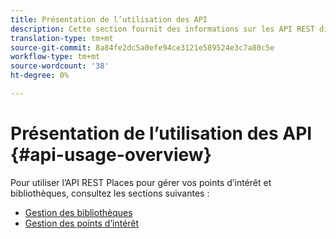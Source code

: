```yaml
---
title: Présentation de l’utilisation des API
description: Cette section fournit des informations sur les API REST disponibles pour le service Places.
translation-type: tm+mt
source-git-commit: 8a84fe2dc5a0efe94ce3121e589524e3c7a80c5e
workflow-type: tm+mt
source-wordcount: '38'
ht-degree: 0%

---
```



# Présentation de l’utilisation des API {#api-usage-overview}

Pour utiliser l’API REST Places pour gérer vos points d’intérêt et bibliothèques, consultez les sections suivantes :

* [Gestion des bibliothèques](/help/web-service-api/api-usage/manage-libraries/manage-libraries.md)
* [Gestion des points d’intérêt](/help/web-service-api/api-usage/manage-pois/manage-pois.md)